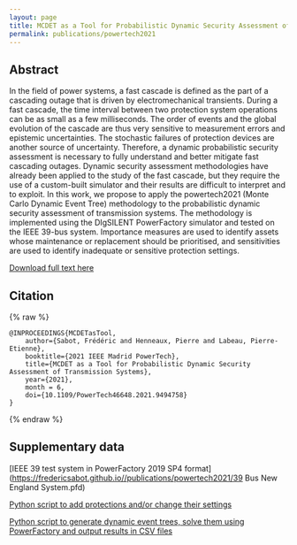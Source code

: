 ```yaml
---
layout: page
title: MCDET as a Tool for Probabilistic Dynamic Security Assessment of Transmission Systems
permalink: publications/powertech2021
---
```


## Abstract

In the field of power systems, a fast cascade is defined as the part of a cascading outage that is driven by electromechanical transients. During a fast cascade, the time interval between two protection system operations can be as small as a few milliseconds. The order of events and the global evolution of the cascade are thus very sensitive to measurement errors and epistemic uncertainties. The stochastic failures of protection devices are another source of uncertainty. Therefore, a dynamic probabilistic security assessment is necessary to fully understand and better mitigate fast cascading outages. Dynamic security assessment methodologies have already been applied to the study of the fast cascade, but they require the use of a custom-built simulator and their results are difficult to interpret and to exploit. In this work, we propose to apply the powertech2021 (Monte Carlo Dynamic Event Tree) methodology to the probabilistic dynamic security assessment of transmission systems. The methodology is implemented using the DIgSILENT PowerFactory simulator and tested on the IEEE 39-bus system. Importance measures are used to identify assets whose maintenance or replacement should be prioritised, and sensitivities are used to identify inadequate or sensitive protection settings.

[Download full text here](https://difusion.ulb.ac.be/vufind/Record/ULB-DIPOT:oai:dipot.ulb.ac.be:2013/331914/Holdings)

## Citation

{% raw %}
```
@INPROCEEDINGS{MCDETasTool,
    author={Sabot, Frédéric and Henneaux, Pierre and Labeau, Pierre-Etienne},
    booktitle={2021 IEEE Madrid PowerTech},
    title={MCDET as a Tool for Probabilistic Dynamic Security Assessment of Transmission Systems},
    year={2021},
    month = 6,
    doi={10.1109/PowerTech46648.2021.9494758}
}
```
{% endraw %}

## Supplementary data

[IEEE 39 test system in PowerFactory 2019 SP4 format](https://fredericsabot.github.io//publications/powertech2021/39 Bus New England System.pfd)

[Python script to add protections and/or change their settings](https://fredericsabot.github.io//publications/powertech2021/EditProtections.py)

[Python script to generate dynamic event trees, solve them using PowerFactory and output results in CSV files](https://fredericsabot.github.io//publications/powertech2021/main.py)

